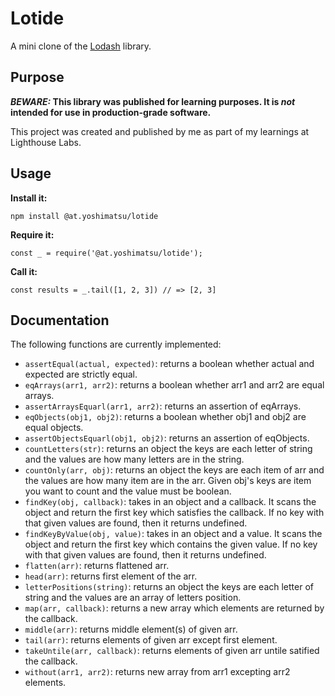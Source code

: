 # Lotide

A mini clone of the [Lodash](https://lodash.com) library.

## Purpose

**_BEWARE:_ This library was published for learning purposes. It is _not_ intended for use in production-grade software.**

This project was created and published by me as part of my learnings at Lighthouse Labs.

## Usage

**Install it:**

`npm install @at.yoshimatsu/lotide`

**Require it:**

`const _ = require('@at.yoshimatsu/lotide');`

**Call it:**

`const results = _.tail([1, 2, 3]) // => [2, 3]`

## Documentation

The following functions are currently implemented:

* `assertEqual(actual, expected)`: returns a boolean whether actual and expected are strictly equal.
* `eqArrays(arr1, arr2)`: returns a boolean whether arr1 and arr2 are equal arrays.
* `assertArraysEquarl(arr1, arr2)`: returns an assertion of eqArrays.
* `eqObjects(obj1, obj2)`: returns a boolean whether obj1 and obj2 are equal objects.
* `assertObjectsEquarl(obj1, obj2)`: returns an assertion of eqObjects.
* `countLetters(str)`: returns an object the keys are each letter of string and the values are how many letters are in the string.
* `countOnly(arr, obj)`: returns an object the keys are each item of arr and the values are how many item are in the arr. Given obj's keys are item you want to count and the value must be boolean.
* `findKey(obj, callback)`: takes in an object and a callback. It scans the object and return the first key which satisfies the callback. If no key with that given values are found, then it returns undefined.
* `findKeyByValue(obj, value)`: takes in an object and a value. It scans the object and return the first key which contains the given value. If no key with that given values are found, then it returns undefined.
* `flatten(arr)`: returns flattened arr.
* `head(arr)`: returns first element of the arr.
* `letterPositions(string)`: returns an object the keys are each letter of string and the values are an array of letters position.
* `map(arr, callback)`: returns a new array which elements are returned by the callback.
* `middle(arr)`: returns middle element(s) of given arr.
* `tail(arr)`: returns elements of given arr except first element.
* `takeUntile(arr, callback)`: returns elements of given arr untile satified the callback.
* `without(arr1, arr2)`: returns new array from arr1 excepting arr2 elements.
